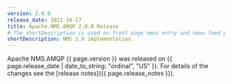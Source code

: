 ```yaml
---
version: 2.0.0
release_date: 2021-10-27
title: Apache.NMS.AMQP 2.0.0 Release
# The shortDescription is used on front page news entry and news feed pages
shortDescription: NMS 2.0 implementation.
---
```


Apache NMS.AMQP {{ page.version }} was released on {{ page.release_date | date_to_string: "ordinal", "US" }}. For details of the changes see the [release notes]({{ page.release_notes }}).
